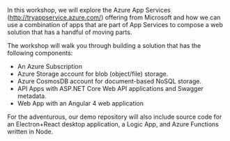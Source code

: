 In this workshop, we will explore the Azure App Services  (<http://tryappservice.azure.com/>) offering from Microsoft and how we can use a combination of apps that are part of App Services to compose a web solution that has a handful of moving parts.

The workshop will walk you through building a solution that has the following components:

- An Azure Subscription
- Azure Storage account for blob (object/file) storage.
- Azure CosmosDB account for document-based NoSQL storage.
- API Apps with ASP.NET Core Web API applications and Swagger metadata.
- Web App with an Angular 4 web application

For the adventurous, our demo repository will also include source code for an Electron+React desktop application, a Logic App, and Azure Functions written in Node.
